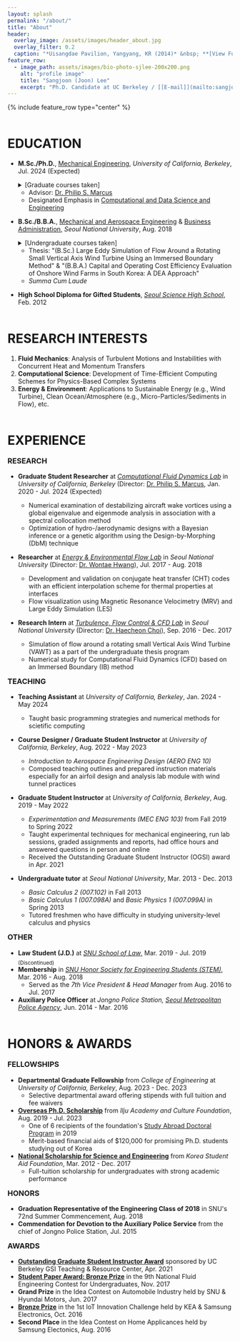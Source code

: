 ```yaml
---
layout: splash
permalink: "/about/"
title: "About"
header:
  overlay_image: /assets/images/header_about.jpg
  overlay_filter: 0.2
  caption: "*Uisangdae Pavilion, Yangyang, KR (2014)* &nbsp; **[View Full-image](/assets/photographs/ui_sang_dae_yang_yang_2014.jpg)**"
feature_row:
  - image_path: assets/images/bio-photo-sjlee-200x200.png
    alt: "profile image"
    title: "Sangjoon (Joon) Lee"
    excerpt: "Ph.D. Candidate at UC Berkeley / [[E-mail]](mailto:sangjoonlee@berkeley.edu)"
---
```


{% include feature_row type="center" %}

# EDUCATION

- **M.Sc./Ph.D.**, [Mechanical Engineering](http://me.berkeley.edu/), *University of California, Berkeley*, Jul. 2024 (Expected)
    <details>
      <summary>[Graduate courses taken]</summary>
      <small><b>Fluid Mechanics</b>: Advanced Fluid Mechanics (1 & 2), Engineering Aerodynamics, Experimental Methods in Single-and Multiphase Flows, Graduate Ocean Engineering Seminar, Hydrodynamic Stability and Instability, Oceanic and Atmospheric Waves, Teaching of Mechanical Engineering at the University Level, Topics in Fluid Mechanics - Vortex Dynamics
      </small><br>

      <small><b>Computational Science</b>: Applications of Parallel Computers, Numerical Solution of Differential Equations (1 & 2), Optimization Models in Engineering, Spectral Methods for Fluid Dynamics, Theoretical Statistics
      </small><br>
    </details>

  + Advisor: [Dr. Philip S. Marcus](https://me.berkeley.edu/people/philip-s-marcus/)
  + Designated Emphasis in [Computational and Data Science and Engineering](https://data.berkeley.edu/decdse/)

- **B.Sc./B.B.A.**, [Mechanical and Aerospace Engineering](http://me.snu.ac.kr/en) & [Business Administration](http://cba.snu.ac.kr/en), *Seoul National University*, Aug. 2018
    <details>
      <summary>[Undergraduate courses taken]</summary>
      <small><b>Engineering</b>: Applied Fluid Mechanics, Creative Engineering Design, Digital Computer Concept and Practice, Digital Fabrication and Manufacturing, Dynamics, Engineering Mathematics (1 & 2), Fluid Mechanics, Heat Transfer, Introduction to Electrical and Computer Engineering, Management in Mechanical Engineering (1 & 2), Manufacturing Processes, Mechanical Drawing, Mechanical Engineering Lab. (1 & 2), Mechanical System Design Project (1 & 2), Mechanics and Design, Solid Mechanics, Thermodynamics, Writing in Science & Technology</small><br>

      <small><b>Business</b>: Capital Markets and Accounting, Corporate Strategy, Fundamentals of Economics, Human Resource Management, International Business Management, Management Information System, Management Science, Managerial Accounting, Marketing Management, Mathematics for Economics, Operations Management, Principles of Accounting, Principles of Management</small>
    </details>

  + Thesis: "(B.Sc.) Large Eddy Simulation of Flow Around a Rotating Small Vertical Axis Wind Turbine Using an Immersed Boundary Method" & "(B.B.A.) Capital and Operating Cost Efficiency Evaluation of Onshore Wind Farms in South Korea: A DEA Approach"
  + *Summa Cum Laude*
  
<!-- - **B.B.A.**, [Business Administration](http://cba.snu.ac.kr/en), *Seoul National University*, Aug. 2018
    <details>
      <summary>[Business courses taken]</summary>
    
      <small>Capital Markets and Accounting, Corporate Strategy, Fundamentals of Economics, Human Resource Management, International Business Management, Management Information System, Management Science, Managerial Accounting, Marketing Management, Mathematics for Economics, Operations Management, Principles of Accounting, Principles of Management</small>
    </details>
  + Thesis: "Capital and Operating Cost Efficiency Evaluation of Onshore Wind Farms in South Korea: A DEA Approach"  -->
- **High School Diploma for Gifted Students**, *[Seoul Science High School](http://en.sshs.hs.kr)*, Feb. 2012

# RESEARCH INTERESTS

1. **Fluid Mechanics**: Analysis of Turbulent Motions and Instabilities with Concurrent Heat and Momentum Transfers 
2. **Computational Science**: Development of Time-Efficient Computing Schemes for Physics-Based Complex Systems
3. **Energy & Environment**: Applications to Sustainable Energy (e.g., Wind Turbine), Clean Ocean/Atmosphere (e.g., Micro-Particles/Sediments in Flow), etc.

# EXPERIENCE

### RESEARCH

- **Graduate Student Researcher** at *[Computational Fluid Dynamics Lab](https://cfd.me.berkeley.edu/)* in *University of California, Berkeley* (Director:  [Dr. Philip S. Marcus](https://me.berkeley.edu/people/philip-s-marcus/), Jan. 2020 - Jul. 2024 (Expected)
  + Numerical examination of destabilizing aircraft wake vortices using a global eigenvalue and eigenmode analysis in association with a spectral collocation method
  + Optimization of hydro-/aerodynamic designs with a Bayesian inference or a genetic algorithm using the Design-by-Morphing (DbM) technique

- **Researcher** at *[Energy & Environmental Flow Lab](http://eeflow.snu.ac.kr)* in *Seoul National University* (Director: [Dr. Wontae Hwang](http://me.snu.ac.kr/node/141)), Jul. 2017 - Aug. 2018
  + Development and validation on conjugate heat transfer (CHT) codes with an efficient interpolation scheme for thermal properties at interfaces
  + Flow visualization using Magnetic Resonance Velocimetry (MRV) and Large Eddy Simulation (LES)

- **Research Intern** at *[Turbulence, Flow Control & CFD Lab](http://tfc.snu.ac.kr)* in *Seoul National University* (Director: [Dr. Haecheon Choi](http://me.snu.ac.kr/node/116)), Sep. 2016 - Dec. 2017
  + Simulation of flow around a rotating small Vertical Axis Wind Turbine (VAWT) as a part of the undergraduate thesis program
  + Numerical study for Computational Fluid Dynamics (CFD) based on an Immersed Boundary (IB) method

### TEACHING

- **Teaching Assistant** at *University of California, Berkeley*, Jan. 2024 - May 2024
  + Taught basic programming strategies and numerical methods for scietific computing

- **Course Designer / Graduate Student Instructor** at *University of California, Berkeley*, Aug. 2022 - May 2023
  + *Introduction to Aerospace Engineering Design (AERO ENG 10)*
  + Composed teaching outlines and prepared instruction materials especially for an airfoil design and analysis lab module with wind tunnel practices

- **Graduate Student Instructor** at *University of California, Berkeley*, Aug. 2019 - May 2022
  + *Experimentation and Measurements (MEC ENG 103)* from Fall 2019 to Spring 2022
  + Taught experimental techniques for mechanical engineering, run lab sessions, graded assignments and reports, had office hours and answered questions in person and online
  + Received the Outstanding Graduate Student Instructor (OGSI) award in Apr. 2021

- **Undergraduate tutor** at *Seoul National University*, Mar. 2013 - Dec. 2013
  + *Basic Calculus 2 (007.102)* in Fall 2013
  + *Basic Calculus 1 (007.098A)* and *Basic Physics 1 (007.099A)* in Spring 2013
  + Tutored freshmen who have difficulty in studying university-level calculus and physics

### OTHER

- **Law Student (J.D.)** at *[SNU School of Law](http://law.snu.ac.kr/index_en.php)*, Mar. 2019 - Jul. 2019 <sub>(Discontinued)</sub>
- **Membership** in *[SNU Honor Society for Engineering Students (STEM)](https://gongwoo.snu.ac.kr)*, Mar. 2016 - Aug. 2018
  + Served as the *7th Vice President & Head Manager* from Aug. 2016 to Jul. 2017
- **Auxiliary Police Officer** at *Jongno Police Station, [Seoul Metropolitan Police Agency](https://www.smpa.go.kr/home/homeIndexEng.do?menuCode=eng)*, Jun. 2014 - Mar. 2016

# HONORS & AWARDS

### FELLOWSHIPS

- **Departmental Graduate Fellowship** from *College of Engineering* at *University of California, Berkeley*, Aug. 2023 - Dec. 2023
  + Selective departmental award offering stipends with full tuition and fee waivers 
- **[Overseas Ph.D. Scholarship](http://www.taekwanggroup.co.kr/homepage/eng/iljuFoundationIntro.do)** from *Ilju Academy and Culture Foundation*, Aug. 2019 - Jul. 2023
  + One of 6 recipients of the foundation's [Study Abroad Doctoral Program](https://educationusa.state.gov/scholarships/study-abroad-doctoral-program-ilju-academy-and-culture-foundation) in 2019
  + Merit-based financial aids of $120,000 for promising Ph.D. students studying out of Korea
- **[National Scholarship for Science and Engineering](http://www.kosaf.go.kr/eng/jsp/aid/aid02_01_01.jsp?ttab1=0)** from *Korea Student Aid Foundation*, Mar. 2012 - Dec. 2017
  + Full-tuition scholarship for undergraduates with strong academic performance

### HONORS

- **Graduation Representative of the Engineering Class of 2018** in SNU's 72nd Summer Commencement, Aug. 2018
- **Commendation for Devotion to the Auxiliary Police Service** from the chief of Jongno Police Station, Jul. 2015

### AWARDS

- **[Outstanding Graduate Student Instructor Award](https://gsi.berkeley.edu/programs-services/award-programs/ogsi/ogsi-2021/)** sponsored by UC Berkeley GSI Teaching & Resource Center, Apr. 2021
- **[Student Paper Award: Bronze Prize](http://www.dbpia.co.kr/journal/articleDetail?nodeId=NODE07287580&language=ko_KR#)** in the 9th National Fluid Engineering Contest for Undergraduates, Nov. 2017
- **Grand Prize** in the Idea Contest on Automobile Industry held by SNU & Hyundai Motors, Jun. 2017
- **[Bronze Prize](http://www.iotchallenge.kr/prize-list.php?boardid=prize&mode=view&idx=21&sk=&sw=&offset=&category=2016)** in the 1st IoT Innovation Challenge held by KEA & Samsung Electronics, Oct. 2016
- **Second Place** in the Idea Contest on Home Applicances held by Samsung Electonics, Aug. 2016
  
<!-- <br>
[LinkedIn](https://www.linkedin.com/in/sangjoonlee93) / [Facebook](https://www.facebook.com/jun9303) -->

<style type="text/css">
.archive__item {
	text-align:center !important;
}
.archive__item {
	margin-bottom: 0px;
}
.archive__item-teaser img {
	max-width:150px;
    border-radius: 50%;
    padding: 5px;
    border: 1px solid #bfbfbf;
}
h1 {
	margin-top:2em;
}
h3 {
	margin-top:0.5em;
}
</style>
